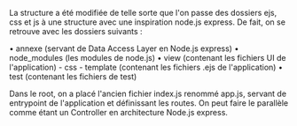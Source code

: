 La structure a été modifiée de telle sorte que l'on passe des dossiers ejs, css et js à une structure avec une inspiration node.js express. De fait, on se retrouve avec les dossiers suivants :

• annexe (servant de Data Access Layer en Node.js express)
• node_modules (les modules de node.js)
• view (contenant les fichiers UI de l'application)
    - css
    - template (contenant les fichiers .ejs de l'application)
• test (contenant les fichiers de test)


Dans le root, on a placé l'ancien fichier index.js renommé app.js, servant de entrypoint de l'application et définissant les routes. On peut faire le parallèle comme étant un Controller en architecture Node.js express.